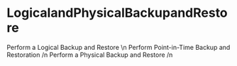 # LogicalandPhysicalBackupandRestore

Perform a Logical Backup and Restore \n
Perform Point-in-Time Backup and Restoration /n
Perform a Physical Backup and Restore /n
